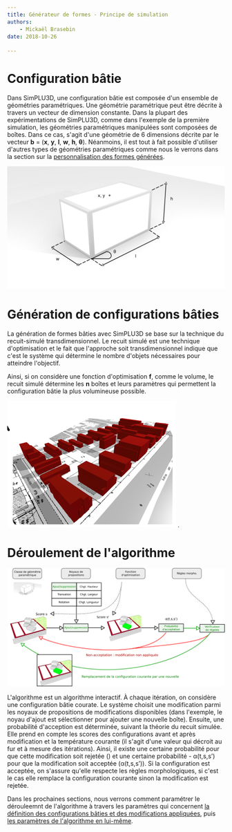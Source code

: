 ```yaml
---
title: Générateur de formes - Principe de simulation
authors:
    - Mickaël Brasebin
date: 2018-10-26

---
```

# Configuration bâtie

Dans SimPLU3D, une configuration bâtie est composée d'un ensemble de géométries paramétriques. Une géométrie paramétrique peut être décrite à travers un vecteur de dimension constante. Dans la plupart des expérimentations de SimPLU3D, comme dans l'exemple de la première simulation, les géométries paramétriques manipulées sont composées de boîtes. Dans ce cas, s'agit d'une géométrie de 6 dimensions décrite par le vecteur **b** = (**x**, **y**, **l**, **w**, **h**, **θ**). Néanmoins, il est tout à fait possible d'utiliser d'autres types de géométries paramétriques comme nous le verrons dans la section sur la [personnalisation des formes générées](custom-shape.md).

![Image représentant une boîte](img/boite.png)

# Génération de configurations bâties

La génération de formes bâties avec SimPLU3D se base sur la technique du recuit-simulé transdimensionnel. Le recuit simulé est une technique d'optimisation et le fait que l'approche soit transdimensionnel indique que c'est le système qui détermine le nombre d'objets nécessaires pour atteindre l'objectif.

Ainsi, si on considère une fonction d'optimisation **f**, comme le volume, le recuit simulé détermine les **n** boîtes et leurs paramètres qui permettent la configuration bâtie la plus volumineuse possible.

![Image représentant une boîte](img/configuration.png)
.

# Déroulement de l'algorithme

![Image montrant le principe](img/principe.png)



L'algorithme est un algorithme interactif. À chaque itération, on considère une configuration bâtie courate. Le système choisit une modification parmi les noyaux de propositions de modifications disponibles (dans l'exemple, le noyau d'ajout est sélectionner pour ajouter une nouvelle boîte). Ensuite, une probabilité d'acception est déterminée, suivant la théorie du recuit simulée. Elle prend en compte les scores des configurations avant et après modification et la température courante (il s'agit d'une valeur qui décroit au fur et à mesure des itérations). Ainsi, il existe une certaine probabilité pour que cette modification soit rejetée () et une certaine probabilité - α(t,s,s’) pour que la modification soit acceptée (α(t,s,s’)). Si la configuration est acceptée, on s'assure qu'elle respecte les règles morphologiques, si c'est le cas elle remplace la configuration courante sinon la modification est rejetée.

Dans les prochaines sections, nous verrons comment paramétrer le dérouleemnt de l'algorithme à travers les paramètres qui concernent [la définition des configurations bâties et des modifications appliquées](custom-shape.md), puis [les paramètres de l'algorithme en lui-même](custom-optimisation.md).
